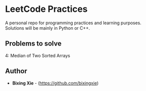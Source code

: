 


# LeetCode Practices 

A personal repo for programming practices and learning purposes. Solutions will be mainly in Python or C++. 

## Problems to solve

4: Median of Two Sorted Arrays

## Author

* **Bixing Xie** - (https://github.com/bixingxie)

